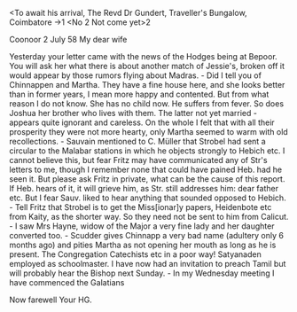 <To await his arrival, The Revd Dr Gundert, Traveller's Bungalow, Coimbatore ->1
<No 2 Not come yet>2

 Coonoor 2 July 58
My dear wife

Yesterday your letter came with the news of the Hodges being at Bepoor. You will ask her what there is about another match of Jessie's, broken off it would appear by those rumors flying about Madras. - Did I tell you of Chinnappen and Martha. They have a fine house here, and she looks better than in former years, I mean more happy and contented. But from what reason I do not know. She has no child now. He suffers from fever. So does Joshua her brother who lives with them. The latter not yet married - appears quite ignorant and careless. On the whole I felt that with all their prosperity they were not more hearty, only Martha seemed to warm with old recollections. - Sauvain mentioned to C. Müller that Strobel had sent a circular to the Malabar stations in which he objects strongly to Hebich etc. I cannot believe this, but fear Fritz may have communicated any of Str's letters to me, though I remember none that could have pained Heb. had he seen it. But please ask Fritz in private, what can be the cause of this report. If Heb. hears of it, it will grieve him, as Str. still addresses him: dear father etc. But I fear Sauv. liked to hear anything that sounded opposed to Hebich. - Tell Fritz that Strobel is to get the Miss[ionar]y papers, Heidenbote etc from Kaity, as the shorter way. So they need not be sent to him from Calicut. - I saw Mrs Hayne, widow of the Major a very fine lady and her daughter converted too. - Scudder gives Chinnapp a very bad name (adultery only 6 months ago) and pities Martha as not opening her mouth as long as he is present. The Congregation Catechists etc in a poor way! Satyanaden employed as schoolmaster. I have now had an invitation to preach Tamil but will probably hear the Bishop next Sunday. - In my Wednesday meeting I have commenced the Galatians

Now farewell
 Your HG.

